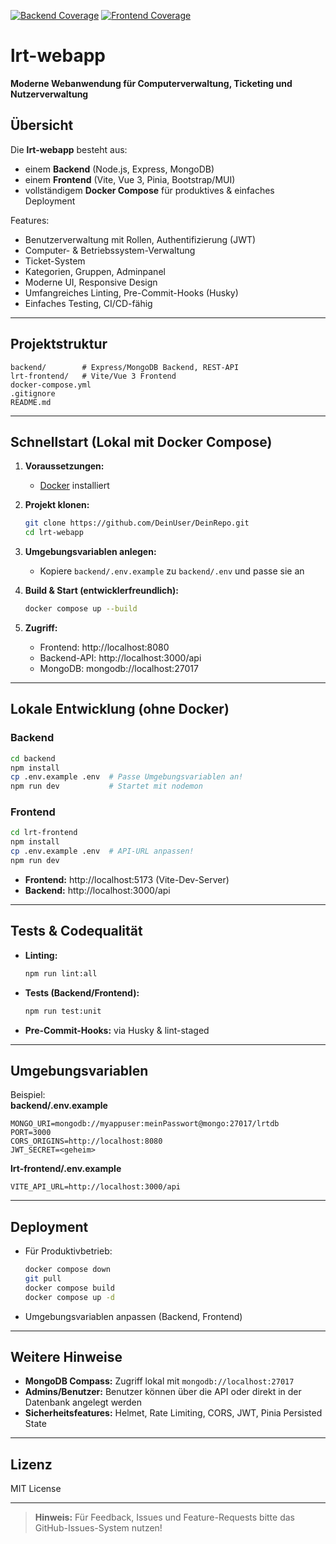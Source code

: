 
<!-- Build-Status, Coverage -->
[![Backend Coverage](https://codecov.io/gh/DeinUser/DeinRepo/branch/main/graph/badge.svg?flag=backend)]()
[![Frontend Coverage](https://codecov.io/gh/DeinUser/DeinRepo/branch/main/graph/badge.svg?flag=frontend)]()

# lrt-webapp

**Moderne Webanwendung für Computerverwaltung, Ticketing und Nutzerverwaltung**

## Übersicht

Die **lrt-webapp** besteht aus:
- einem **Backend** (Node.js, Express, MongoDB)
- einem **Frontend** (Vite, Vue 3, Pinia, Bootstrap/MUI)
- vollständigem **Docker Compose** für produktives & einfaches Deployment

Features:
- Benutzerverwaltung mit Rollen, Authentifizierung (JWT)
- Computer- & Betriebssystem-Verwaltung
- Ticket-System
- Kategorien, Gruppen, Adminpanel
- Moderne UI, Responsive Design
- Umfangreiches Linting, Pre-Commit-Hooks (Husky)
- Einfaches Testing, CI/CD-fähig

---

## **Projektstruktur**

```text
backend/        # Express/MongoDB Backend, REST-API
lrt-frontend/   # Vite/Vue 3 Frontend
docker-compose.yml
.gitignore
README.md
```

---

## **Schnellstart (Lokal mit Docker Compose)**

1. **Voraussetzungen:**
    - [Docker](https://www.docker.com/get-started) installiert

2. **Projekt klonen:**
   ```bash
   git clone https://github.com/DeinUser/DeinRepo.git
   cd lrt-webapp
   ```

3. **Umgebungsvariablen anlegen:**
    - Kopiere `backend/.env.example` zu `backend/.env` und passe sie an

4. **Build & Start (entwicklerfreundlich):**
   ```bash
   docker compose up --build
   ```

5. **Zugriff:**
    - Frontend: http://localhost:8080
    - Backend-API: http://localhost:3000/api
    - MongoDB: mongodb://localhost:27017

---

## **Lokale Entwicklung (ohne Docker)**

### **Backend**
```bash
cd backend
npm install
cp .env.example .env  # Passe Umgebungsvariablen an!
npm run dev           # Startet mit nodemon
```

### **Frontend**
```bash
cd lrt-frontend
npm install
cp .env.example .env  # API-URL anpassen!
npm run dev
```
- **Frontend:** http://localhost:5173 (Vite-Dev-Server)
- **Backend:** http://localhost:3000/api

---

## **Tests & Codequalität**

- **Linting:**
  ```bash
  npm run lint:all
  ```
- **Tests (Backend/Frontend):**
  ```bash
  npm run test:unit
  ```
- **Pre-Commit-Hooks:** via Husky & lint-staged

---

## **Umgebungsvariablen**

Beispiel:  
**backend/.env.example**
```env
MONGO_URI=mongodb://myappuser:meinPasswort@mongo:27017/lrtdb
PORT=3000
CORS_ORIGINS=http://localhost:8080
JWT_SECRET=<geheim>
```
**lrt-frontend/.env.example**
```env
VITE_API_URL=http://localhost:3000/api
```

---

## **Deployment**

- Für Produktivbetrieb:
  ```bash
  docker compose down
  git pull
  docker compose build
  docker compose up -d
  ```
- Umgebungsvariablen anpassen (Backend, Frontend)

---

## **Weitere Hinweise**

- **MongoDB Compass:** Zugriff lokal mit `mongodb://localhost:27017`
- **Admins/Benutzer:** Benutzer können über die API oder direkt in der Datenbank angelegt werden
- **Sicherheitsfeatures:** Helmet, Rate Limiting, CORS, JWT, Pinia Persisted State

---

## **Lizenz**

MIT License

---

> **Hinweis:** Für Feedback, Issues und Feature-Requests bitte das GitHub-Issues-System nutzen!
